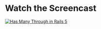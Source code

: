 
# Watch the Screencast
[![Has Many Through in Rails 5](https://images.rubyplus.com/rubyplus-screencast.png)](https://rubyplus.com/episodes/71-Has-Many-Through-in-Rails-5)



